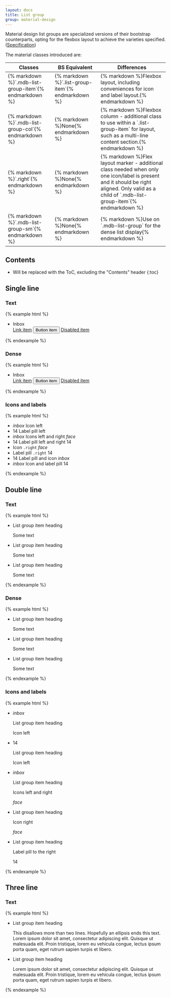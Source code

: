 ```yaml
---
layout: docs
title: List group
group: material-design
---
```


Material design list groups are specialized versions of their bootstrap counterparts, opting for the flexbox layout to achieve
the varieties specified. ([Specification](https://www.google.com/design/spec/components/lists.html#lists-specs))

The material classes introduced are:

<table>
  <thead>
    <tr>
      <th>Classes</th>
      <th>BS Equivalent</th>
      <th>Differences</th>
    </tr>
  </thead>
  <tbody>
    <tr>
      <td>
        {% markdown %}`.mdb-list-group-item`{% endmarkdown %}
      </td>
      <td class="text-nowrap">
        {% markdown %}`.list-group-item`{% endmarkdown %}
      </td>
      <td>
        {% markdown %}Flexbox layout, including conveniences for icon and label layout.{% endmarkdown %}
      </td>
    </tr>
    <tr>
      <td>
        {% markdown %}`.mdb-list-group-col`{% endmarkdown %}
      </td>
      <td class="text-nowrap">
        {% markdown %}None{% endmarkdown %}
      </td>
      <td>
        {% markdown %}Flexbox column - additional class to use within a `.list-group-item` for layout, such as a multi-line content section.{% endmarkdown %}
      </td>
    </tr>
    <tr>
      <td>
        {% markdown %}`.right`{% endmarkdown %}
      </td>
      <td class="text-nowrap">
        {% markdown %}None{% endmarkdown %}
      </td>
      <td>
        {% markdown %}Flex layout marker - additional class needed when only one icon/label is present and it should be right aligned.  Only valid as a child of `.mdb-list-group-item`{% endmarkdown %}
      </td>
    </tr>
    <tr>
      <td>
        {% markdown %}`.mdb-list-group-sm`{% endmarkdown %}
      </td>
      <td class="text-nowrap">
        {% markdown %}None{% endmarkdown %}
      </td>
      <td>
        {% markdown %}Use on `.mdb-list-group` for the dense list display{% endmarkdown %}
      </td>
    </tr>

  </tbody>
</table>

## Contents

* Will be replaced with the ToC, excluding the "Contents" header
{:toc}


## Single line

### Text

{% example html %}
<ul class="list-group">
  <li class="mdb-list-group-item">Inbox</li>
  <a href="#" class="mdb-list-group-item">Link item</a>
  <button type="button" class="mdb-list-group-item">Button item</button>
  <a href="#" class="mdb-list-group-item disabled">Disabled item</a>
</ul>
{% endexample %}

### Dense

{% example html %}
<ul class="list-group mdb-list-group-sm">
  <li class="mdb-list-group-item">Inbox</li>
  <a href="#" class="mdb-list-group-item">Link item</a>
  <button type="button" class="mdb-list-group-item">Button item</button>
  <a href="#" class="mdb-list-group-item disabled">Disabled item</a>
</ul>
{% endexample %}

### Icons and labels

{% example html %}
<ul class="list-group">
  <li class="mdb-list-group-item">
    <i class="material-icons">inbox</i>
    Icon left
  </li>
  <li class="mdb-list-group-item">
    <span class="label label-default label-pill">14</span>
    Label pill left
  </li>  
  
  <li class="mdb-list-group-item">
    <i class="material-icons">inbox</i>
    Icons left and right
    <i class="material-icons">face</i>
  </li>
  <li class="mdb-list-group-item">
    <span class="label label-default label-pill">14</span>
    Label pill left and right
    <span class="label label-default label-pill">14</span>
  </li>  

  <li class="mdb-list-group-item">
    Icon <code>.right</code>
    <i class="material-icons right">face</i>
  </li>
  <li class="mdb-list-group-item">
    Label pill <code>.right</code>
    <span class="label label-default label-pill right">14</span>
  </li>  
  
  <li class="mdb-list-group-item">
    <span class="label label-default label-pill">14</span>
    Label pill and icon
    <i class="material-icons">inbox</i>
  </li>  
  <li class="mdb-list-group-item">
    <i class="material-icons">inbox</i>
    Icon and label pill
    <span class="label label-default label-pill">14</span>
  </li>  
</ul>
{% endexample %}



## Double line

###  Text

{% example html %}
<ul class="list-group">
  <li class="mdb-list-group-item">
    <div class="mdb-list-group-col">
      <p class="list-group-item-heading">List group item heading</p>
      <p class="list-group-item-text">Some text</p>
    </div>
  </li>
  <li class="mdb-list-group-item">
    <div class="mdb-list-group-col">
      <p class="list-group-item-heading">List group item heading</p>
      <p class="list-group-item-text">Some text</p>
    </div>
  </li>
  <li class="mdb-list-group-item">
    <div class="mdb-list-group-col">
      <p class="list-group-item-heading">List group item heading</p>
      <p class="list-group-item-text">Some text</p>
    </div>
  </li>  
</ul>
{% endexample %}

###  Dense

{% example html %}
<ul class="list-group mdb-list-group-sm">
  <li class="mdb-list-group-item">
    <div class="mdb-list-group-col">
      <p class="list-group-item-heading">List group item heading</p>
      <p class="list-group-item-text">Some text</p>
    </div>
  </li>
  <li class="mdb-list-group-item">
    <div class="mdb-list-group-col">
      <p class="list-group-item-heading">List group item heading</p>
      <p class="list-group-item-text">Some text</p>
    </div>
  </li>
  <li class="mdb-list-group-item">
    <div class="mdb-list-group-col">
      <p class="list-group-item-heading">List group item heading</p>
      <p class="list-group-item-text">Some text</p>
    </div>
  </li>  
</ul>
{% endexample %}

###  Icons and labels

{% example html %}
<ul class="list-group">
  <li class="mdb-list-group-item">
    <i class="material-icons">inbox</i>
    <div class="mdb-list-group-col">
      <p class="list-group-item-heading">List group item heading</p>
      <p class="list-group-item-text">Icon left</p>
    </div>
  </li>

  <li class="mdb-list-group-item">
    <span class="label label-default label-pill">14</span>
    <div class="mdb-list-group-col">
      <p class="list-group-item-heading">List group item heading</p>
      <p class="list-group-item-text">Icon left</p>
    </div>
  </li>

  <li class="mdb-list-group-item">
    <i class="material-icons">inbox</i>
    <div class="mdb-list-group-col">
      <p class="list-group-item-heading">List group item heading</p>
      <p class="list-group-item-text">Icons left and right</p>
    </div>
    <i class="material-icons">face</i>
  </li>

  <li class="mdb-list-group-item">
    <div class="mdb-list-group-col">
      <p class="list-group-item-heading">List group item heading</p>
      <p class="list-group-item-text">Icon right</p>
    </div>
    <i class="material-icons right">face</i>
  </li>

  <li class="mdb-list-group-item">
    <div class="mdb-list-group-col">
      <p class="list-group-item-heading">List group item heading</p>
      <p class="list-group-item-text">Label pill to the right</p>
    </div>
    <span class="label label-default label-pill right">14</span>
  </li>
</ul>
{% endexample %}

## Three line

###  Text

{% example html %}
<ul class="list-group">
  <li class="mdb-list-group-item">
    <div class="mdb-list-group-col">
      <p class="list-group-item-heading">List group item heading</p>
      <p class="list-group-item-text">This disallows more than two lines.  Hopefully an ellipsis ends this text.  Lorem ipsum dolor sit amet, consectetur adipiscing elit. Quisque ut malesuada elit. Proin tristique, lorem eu vehicula congue, lectus ipsum porta quam, eget rutrum sapien turpis et libero.</p>
    </div>
  </li>
  <li class="mdb-list-group-item">
    <div class="mdb-list-group-col">
      <p class="list-group-item-heading">List group item heading</p>
      <p class="list-group-item-text">Lorem ipsum dolor sit amet, consectetur adipiscing elit. Quisque ut malesuada elit. Proin tristique, lorem eu vehicula congue, lectus ipsum porta quam, eget rutrum sapien turpis et libero.</p>
    </div>
  </li>
</ul>
{% endexample %}


